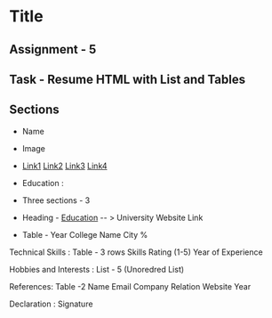 Title
===

## Assignment - 5
## Task - Resume HTML with List and Tables
## Sections
  - Name
  
  - Image
  
  - [Link1](https://github.com) [Link2](https://github.com) [Link3](https://github.com) [Link4](https://github.com)

  - Education :
  - Three sections - 3 
  - Heading - [Education](https://github.com)  -- > University Website Link
  - Table - 
    Year      College Name        City     %     

  Technical Skills :
  Table - 3 rows 
  Skills        Rating (1-5)       Year of Experience

  Hobbies and Interests :
  List - 5 (Unoredred List)

  References: 
  Table -2 
  Name     Email        Company      Relation     Website        Year 


  Declaration :
  Signature 

  ```
